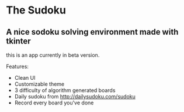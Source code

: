 # The Sudoku
## A nice sodoku solving environment made with tkinter

this is an app currently in beta version.

Features:
- Clean UI
- Customizable theme
- 3 difficulty of algorithm generated boards
- Daily sudoku from http://dailysudoku.com/sudoku
- Record every board you've done

